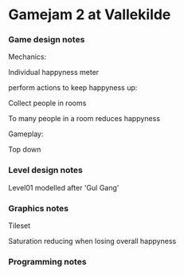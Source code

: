 Gamejam 2 at Vallekilde
======

### Game design notes

Mechanics:

Individual happyness meter

perform actions to keep happyness up:

Collect people in rooms

To many people in a room reduces happyness


Gameplay:

Top down


### Level design notes

Level01 modelled after 'Gul Gang'

### Graphics notes

Tileset

Saturation reducing when losing overall happyness



### Programming notes
